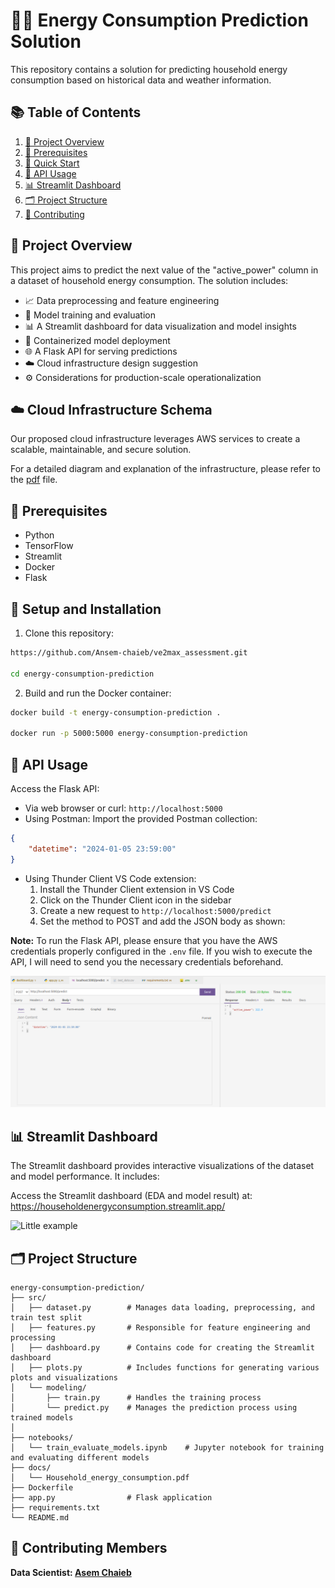 # 🔋✨ Energy Consumption Prediction Solution

This repository contains a solution for predicting household energy consumption based on historical data and weather information.

## 📚 Table of Contents

1. [📖 Project Overview](#project-overview)
2. [🔧 Prerequisites](#prerequisites)
3. [🚀 Quick Start](#quick-start)
4. [📡 API Usage](#api-usage)
5. [📊 Streamlit Dashboard](#streamlit-dashboard)
6. [🗂 Project Structure](#project-structure)
7. [🤝 Contributing](#contributing)

## 📖 Project Overview

This project aims to predict the next value of the "active_power" column in a dataset of household energy consumption. The solution includes:

- 📈 Data preprocessing and feature engineering
- 🧠 Model training and evaluation
- 📊 A Streamlit dashboard for data visualization and model insights
- 🐳 Containerized model deployment
- 🌐 A Flask API for serving predictions
- ☁️ Cloud infrastructure design suggestion
- ⚙️ Considerations for production-scale operationalization

## ☁️ Cloud Infrastructure Schema

Our proposed cloud infrastructure leverages AWS services to create a scalable, maintainable, and secure solution.

For a detailed diagram and explanation of the infrastructure, please refer to the [pdf](docs/Household_energy_consumption.pdf) file.

## 🔧 Prerequisites

- Python 
- TensorFlow
- Streamlit 
- Docker
- Flask

## 🚀 Setup and Installation

1. Clone this repository:

```bash
https://github.com/Ansem-chaieb/ve2max_assessment.git

cd energy-consumption-prediction
```

2. Build and run the Docker container:

```bash
docker build -t energy-consumption-prediction .

docker run -p 5000:5000 energy-consumption-prediction
```

## 📡 API Usage

Access the Flask API:
- Via web browser or curl: `http://localhost:5000`
- Using Postman: Import the provided Postman collection:

```json
{
    "datetime": "2024-01-05 23:59:00"
}
```

- Using Thunder Client VS Code extension: 
  1. Install the Thunder Client extension in VS Code
  2. Click on the Thunder Client icon in the sidebar
  3. Create a new request to `http://localhost:5000/predict`
  4. Set the method to POST and add the JSON body as shown:

**Note:** To run the Flask API, please ensure that you have the AWS credentials properly configured in the `.env` file. If you wish to execute the API, I will need to send you the necessary credentials beforehand.

![Thunder Client Usage](images/thunder.png)

## 📊 Streamlit Dashboard

The Streamlit dashboard provides interactive visualizations of the dataset and model performance. It includes:

Access the Streamlit dashboard (EDA and model result) at:
https://householdenergyconsumption.streamlit.app/

<img src="images/streamlit-dashboard.gif" width=900 alt="Little example">

## 🗂 Project Structure

```
energy-consumption-prediction/
├── src/
│   ├── dataset.py        # Manages data loading, preprocessing, and train test split
│   ├── features.py       # Responsible for feature engineering and processing
│   ├── dashboard.py      # Contains code for creating the Streamlit dashboard
│   ├── plots.py          # Includes functions for generating various plots and visualizations
│   └── modeling/
│       ├── train.py      # Handles the training process 
│       └── predict.py    # Manages the prediction process using trained models
│
├── notebooks/
│   └── train_evaluate_models.ipynb    # Jupyter notebook for training and evaluating different models
├── docs/
│   └── Household_energy_consumption.pdf
├── Dockerfile
├── app.py                # Flask application
├── requirements.txt
└── README.md
```

## 🤝 Contributing Members

**Data Scientist: [Asem Chaieb](mailto:ansem.cb@gmail.com)**